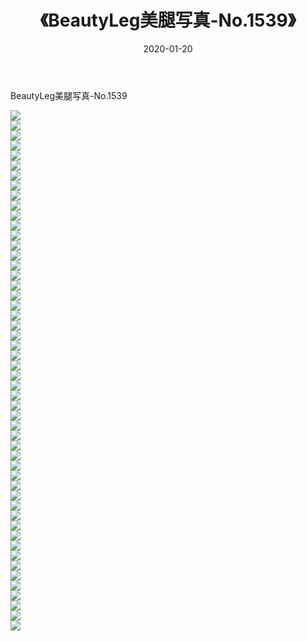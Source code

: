 ﻿---
layout: post
title:  《BeautyLeg美腿写真-No.1539》
date:   2020-01-20
img: http://img.660000.xyz/Sharelink/网络美图/2020/BeautyLeg美腿写真-No.1539/000.jpg
categories: [美女, 清纯, 唯美]
---

BeautyLeg美腿写真-No.1539

  ![](http://img.660000.xyz/Sharelink/网络美图/2020/BeautyLeg美腿写真-No.1539/001.jpg) <br> ![](http://img.660000.xyz/Sharelink/网络美图/2020/BeautyLeg美腿写真-No.1539/002.jpg) <br> ![](http://img.660000.xyz/Sharelink/网络美图/2020/BeautyLeg美腿写真-No.1539/003.jpg) <br> ![](http://img.660000.xyz/Sharelink/网络美图/2020/BeautyLeg美腿写真-No.1539/004.jpg) <br> ![](http://img.660000.xyz/Sharelink/网络美图/2020/BeautyLeg美腿写真-No.1539/005.jpg) <br> ![](http://img.660000.xyz/Sharelink/网络美图/2020/BeautyLeg美腿写真-No.1539/006.jpg) <br> ![](http://img.660000.xyz/Sharelink/网络美图/2020/BeautyLeg美腿写真-No.1539/007.jpg) <br> ![](http://img.660000.xyz/Sharelink/网络美图/2020/BeautyLeg美腿写真-No.1539/008.jpg) <br> ![](http://img.660000.xyz/Sharelink/网络美图/2020/BeautyLeg美腿写真-No.1539/009.jpg) <br> ![](http://img.660000.xyz/Sharelink/网络美图/2020/BeautyLeg美腿写真-No.1539/010.jpg) <br> ![](http://img.660000.xyz/Sharelink/网络美图/2020/BeautyLeg美腿写真-No.1539/011.jpg) <br> ![](http://img.660000.xyz/Sharelink/网络美图/2020/BeautyLeg美腿写真-No.1539/012.jpg) <br> ![](http://img.660000.xyz/Sharelink/网络美图/2020/BeautyLeg美腿写真-No.1539/013.jpg) <br> ![](http://img.660000.xyz/Sharelink/网络美图/2020/BeautyLeg美腿写真-No.1539/014.jpg) <br> ![](http://img.660000.xyz/Sharelink/网络美图/2020/BeautyLeg美腿写真-No.1539/015.jpg) <br> ![](http://img.660000.xyz/Sharelink/网络美图/2020/BeautyLeg美腿写真-No.1539/016.jpg) <br> ![](http://img.660000.xyz/Sharelink/网络美图/2020/BeautyLeg美腿写真-No.1539/017.jpg) <br> ![](http://img.660000.xyz/Sharelink/网络美图/2020/BeautyLeg美腿写真-No.1539/018.jpg) <br> ![](http://img.660000.xyz/Sharelink/网络美图/2020/BeautyLeg美腿写真-No.1539/019.jpg) <br> ![](http://img.660000.xyz/Sharelink/网络美图/2020/BeautyLeg美腿写真-No.1539/020.jpg) <br> ![](http://img.660000.xyz/Sharelink/网络美图/2020/BeautyLeg美腿写真-No.1539/021.jpg) <br> ![](http://img.660000.xyz/Sharelink/网络美图/2020/BeautyLeg美腿写真-No.1539/022.jpg) <br> ![](http://img.660000.xyz/Sharelink/网络美图/2020/BeautyLeg美腿写真-No.1539/023.jpg) <br> ![](http://img.660000.xyz/Sharelink/网络美图/2020/BeautyLeg美腿写真-No.1539/024.jpg) <br> ![](http://img.660000.xyz/Sharelink/网络美图/2020/BeautyLeg美腿写真-No.1539/025.jpg) <br> ![](http://img.660000.xyz/Sharelink/网络美图/2020/BeautyLeg美腿写真-No.1539/026.jpg) <br> ![](http://img.660000.xyz/Sharelink/网络美图/2020/BeautyLeg美腿写真-No.1539/027.jpg) <br> ![](http://img.660000.xyz/Sharelink/网络美图/2020/BeautyLeg美腿写真-No.1539/028.jpg) <br> ![](http://img.660000.xyz/Sharelink/网络美图/2020/BeautyLeg美腿写真-No.1539/029.jpg) <br> ![](http://img.660000.xyz/Sharelink/网络美图/2020/BeautyLeg美腿写真-No.1539/030.jpg) <br> ![](http://img.660000.xyz/Sharelink/网络美图/2020/BeautyLeg美腿写真-No.1539/031.jpg) <br> ![](http://img.660000.xyz/Sharelink/网络美图/2020/BeautyLeg美腿写真-No.1539/032.jpg) <br> ![](http://img.660000.xyz/Sharelink/网络美图/2020/BeautyLeg美腿写真-No.1539/033.jpg) <br> ![](http://img.660000.xyz/Sharelink/网络美图/2020/BeautyLeg美腿写真-No.1539/034.jpg) <br> ![](http://img.660000.xyz/Sharelink/网络美图/2020/BeautyLeg美腿写真-No.1539/035.jpg) <br> ![](http://img.660000.xyz/Sharelink/网络美图/2020/BeautyLeg美腿写真-No.1539/036.jpg) <br> ![](http://img.660000.xyz/Sharelink/网络美图/2020/BeautyLeg美腿写真-No.1539/037.jpg) <br> ![](http://img.660000.xyz/Sharelink/网络美图/2020/BeautyLeg美腿写真-No.1539/038.jpg) <br> ![](http://img.660000.xyz/Sharelink/网络美图/2020/BeautyLeg美腿写真-No.1539/039.jpg) <br> ![](http://img.660000.xyz/Sharelink/网络美图/2020/BeautyLeg美腿写真-No.1539/040.jpg) <br> ![](http://img.660000.xyz/Sharelink/网络美图/2020/BeautyLeg美腿写真-No.1539/041.jpg) <br> ![](http://img.660000.xyz/Sharelink/网络美图/2020/BeautyLeg美腿写真-No.1539/042.jpg) <br> ![](http://img.660000.xyz/Sharelink/网络美图/2020/BeautyLeg美腿写真-No.1539/043.jpg) <br> ![](http://img.660000.xyz/Sharelink/网络美图/2020/BeautyLeg美腿写真-No.1539/044.jpg) <br> ![](http://img.660000.xyz/Sharelink/网络美图/2020/BeautyLeg美腿写真-No.1539/045.jpg) <br> ![](http://img.660000.xyz/Sharelink/网络美图/2020/BeautyLeg美腿写真-No.1539/046.jpg) <br> ![](http://img.660000.xyz/Sharelink/网络美图/2020/BeautyLeg美腿写真-No.1539/047.jpg) <br> ![](http://img.660000.xyz/Sharelink/网络美图/2020/BeautyLeg美腿写真-No.1539/048.jpg) <br> ![](http://img.660000.xyz/Sharelink/网络美图/2020/BeautyLeg美腿写真-No.1539/049.jpg) <br> ![](http://img.660000.xyz/Sharelink/网络美图/2020/BeautyLeg美腿写真-No.1539/050.jpg) <br> ![](http://img.660000.xyz/Sharelink/网络美图/2020/BeautyLeg美腿写真-No.1539/051.jpg) <br> ![](http://img.660000.xyz/Sharelink/网络美图/2020/BeautyLeg美腿写真-No.1539/052.jpg) <br>